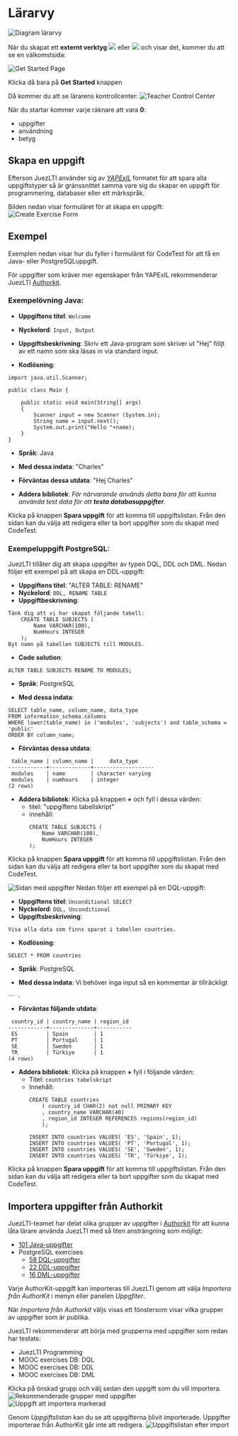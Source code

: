 # Lärarvy

![Diagram lärarvy](../docs/img/teacherView/teacherViewUsageDiagram.png)

När du skapat ett **externt verktyg** ![](../docs/img/gettingCredentials/externalTool2.png) eller ![](../docs/img/gettingCredentials/externalTool.png) och visar det, kommer du att se en välkomstsida:

![Get Started Page](../docs/img/teacherView/getStartedPage.png)

Klicka då bara på **Get Started** knappen

Då kommer du att se lärarens kontrollcenter:
![Teacher Control Center](../docs/img/teacherView/teacherViewControlCenter.png)

När du startar kommer varje räknare att vara **0**:
- uppgifter
- användning
- betyg 

## Skapa en uppgift

Efterson JuezLTI använder sig av [_YAPExIL_](https://raw.githubusercontent.com/FGPE-Erasmus/format-specifications/master/schemas/yapexil.schema.json) formatet för att spara alla uppgiftstyper så är gränssnittet samma vare sig du skapar en uppgift för programmering, databaser eller ett märkspråk.

Bilden nedan visar formuläret för at skapa en uppgift:
![Create Exercise Form](../docs/img/teacherView/teacherViewCreateExerciseForm.png)

## Exempel
Exemplen nedan visar hur du fyller i formuläret för CodeTest för att få en Java- eller PostgreSQLuppgift.

För uppgifter som kräver mer egenskaper från YAPExIL rekommenderar JuezLTI [Authorkit](https://python.usz.edu.pl/authorkit/ui/dashboard). 
### Exempelövning Java:
- **Uppgiftens titel**: `Welcome`
- **Nyckelord**: `Input, Output`
- **Uppgiftsbeskrivning**: Skriv ett Java-program som skriver ut "Hej" följt av ett namn som ska läsas in via standard input.

- **Kodlösning**: 
```
import java.util.Scanner;

public class Main {

    public static void main(String[] args)
    {
        Scanner input = new Scanner (System.in);
        String name = input.next();
        System.out.print("Hello "+name);
    }
}
```

- **Språk**: Java

- **Med dessa indata**: "Charles"

- **Förväntas dessa utdata**: "Hej Charles"

- **Addera bibliotek**: _För närvarande används detta bara för att kunna använda test data för att **testa databasuppgifter**_.

Klicka på knappen **Spara uppgift** för att komma till uppgiftslistan. Från den sidan kan du välja att redigera eller ta bort uppgifter som du skapat med CodeTest.

### Exempeluppgift PostgreSQL:

JuezLTI tillåter dig att skapa uppgifter av typen DQL, DDL och DML. Nedan följer ett exempel på att skapa en DDL-uppgift:
- **Uppgiftens titel**: "ALTER TABLE: RENAME"
- **Nyckelord**: `DDL, RENAME TABLE`
- **Uppgiftbeskrivning**: 
```
Tänk dig att vi har skapat följande tabell:
    CREATE TABLE SUBJECTS (
        Name VARCHAR(100),
        NumHours INTEGER
    );
Byt namn på tabellen SUBJECTS till MODULES.
```

- **Code solution**: 
```
ALTER TABLE SUBJECTS RENAME TO MODULES;
```

- **Språk**: PostgreSQL

- **Med dessa indata**: 
```
SELECT table_name, column_name, data_type
FROM information_schema.columns
WHERE lower(table_name) in ('modules', 'subjects') and table_schema = 'public'
ORDER BY column_name;
```

- **Förväntas dessa utdata**:
```
 table_name | column_name |     data_type     
------------+-------------+-------------------
 modules    | name        | character varying
 modules    | numhours    | integer
(2 rows)
```

- **Addera bibliotek**: Klicka på knappen **+** och fyll i dessa värden:
  - titel: "uppgiftens tabellskript"
  - innehåll:
    ```
    CREATE TABLE SUBJECTS (
        Name VARCHAR(100),
        NumHours INTEGER
    );
    ```

Klicka på knappen **Spara uppgift** för att komma till uppgiftslistan. Från den sidan kan du välja att redigera eller ta bort uppgifter som du skapat med CodeTest.

![Sidan med uppgifter](../docs/img/teacherView/exercisesList.png)
Nedan följer ett exempel på en DQL-uppgift:
- **Uppgiftens titel**: `Unconditional SELECT`
- **Nyckelord**: `DQL, Unconditional`
- **Uppgiftsbeskrivning**: 
```
Visa alla data som finns sparat i tabellen countries.
```
- **Kodlösning**: 
```
SELECT * FROM countries
```

- **Språk**: PostgreSQL

- **Med dessa indata**:
Vi behöver inga input så en kommentar är tillräckligt
```
-- .
```

- **Förväntas följande utdata**:
```
 country_id | country_name | region_id 
------------+--------------+-----------
 ES         | Spain        | 1
 PT         | Portugal     | 1
 SE         | Sweden       | 1
 TR         | Türkiye      | 1
(4 rows)
```

- **Addera bibliotek**: Klicka på knappen **+** fyll i följande värden:
  - Titel: `countries tabelskript`
  - Innehåll:
    ```
    CREATE TABLE countries 
        ( country_id CHAR(2) not null PRIMARY KEY       
        , country_name VARCHAR(40) 
        , region_id INTEGER REFERENCES regions(region_id)
        ); 

    INSERT INTO countries VALUES( 'ES', 'Spain', 1);
    INSERT INTO countries VALUES( 'PT', 'Portugal', 1);
    INSERT INTO countries VALUES( 'SE', 'Sweden', 1);
    INSERT INTO countries VALUES( 'TR', 'Türkiye', 1);
    ```

Klicka på knappen **Spara uppgift** för att komma till uppgiftslistan. Från den sidan kan du välja att redigera eller ta bort uppgifter som du skapat med CodeTest.

## Importera uppgifter från Authorkit

JuezLTI-teamet har delat olika grupper av uppgifter i [Authorkit](https://python.usz.edu.pl/authorkit/ui/dashboard) för att kunna låta lärare använda JuezLTI med så liten ansträngning som möjligt:
- [101 Java-uppgifter](https://python.usz.edu.pl/authorkit/ui/projects/7f1dc980-a4ed-4c94-9488-e3db1f36c7e1/exercises)
- PostgreSQL exercises
  - [58 DQL-uppgifter](https://python.usz.edu.pl/authorkit/ui/projects/3b71a2f0-e295-4a95-988d-bd6aa9b73ca8/exercises)
  - [22 DDL-uppgifter](https://python.usz.edu.pl/authorkit/ui/projects/4f0281e5-2543-49a9-b0e5-83324553a579/exercises)
  - [16 DML-uppgifter](https://python.usz.edu.pl/authorkit/ui/projects/83a38e8c-e4c4-45d3-b1a6-ec7509c433d5/exercises)

Varje AuthorKit-uppgift kan importeras till JuezLTI genom att välja _Importera från AuthorKit_ i menyn eller panelen _Uppgfiter_.

När _Importera från Authorkit_ väljs visas ett fönstersom visar vilka grupper av uppgifter som är publika.

JuezLTI rekommenderar att börja med grupperna med uppgifter som redan har testats:
- JuezLTI Programming
- MOOC exercises DB: DQL
- MOOC exercises DB: DDL
- MOOC exercises DB: DML

Klicka på önskad grupp och välj sedan den uppgift som du vill importera.
![Rekommenderade grupper med uppgifter](../docs/img/teacherView/exercisesGroupsRecommended.png)
![Uppgift att importera markerad](../docs/img/teacherView/exerciseSelected.png)

Genom _Uppgiftslistan_ kan du se att uppgifterna blivit importerade. Uppgifter importerae från AuthorKit går inte att redigera.
![Uppgiftslistan efter import](../docs/img/teacherView/exercisesListAfterImport.png)

